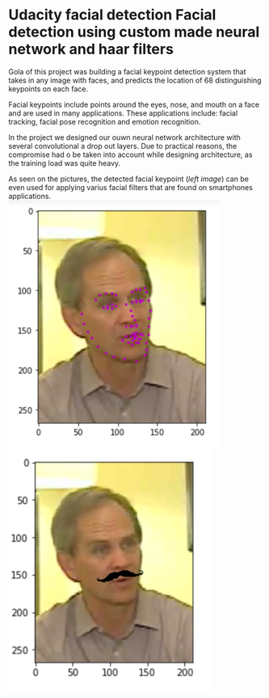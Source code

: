 # Udacity facial detection  Facial detection using custom made neural network and haar filters

Gola of this project was building a facial keypoint detection system that takes in any image with faces, and predicts the location of 68 distinguishing keypoints on each face.

Facial keypoints include points around the eyes, nose, and mouth on a face and are used in many applications. These applications include: facial tracking, facial pose recognition and emotion recognition. 

In the project we designed our ouwn neural network architecture with several convolutional a drop out layers. Due to practical reasons, the compromise had o be taken into account while designing architecture, as the training load was quite heavy.

As seen on the pictures, the detected facial keypoint (<i>left image</i>) can be even used for applying varius facial filters that are found on smartphones applications. <br>
<img src="https://github.com/koles289/Udacity_facial_detection/blob/master/Face_keypoints.png " width="420"> <img src="https://github.com/koles289/Udacity_facial_detection/blob/master/Face_filter.png" width="400">

